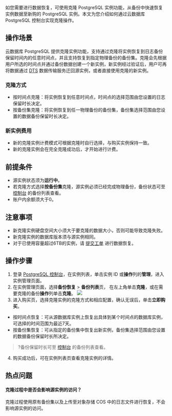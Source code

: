 如您需要进行数据恢复，可使用克隆 PostgreSQL 实例功能，从备份中快速恢复实例数据至新购的 PostgreSQL 实例。本文为您介绍如何通过云数据库 PostgreSQL 控制台实现克隆操作。

## 操作场景
云数据库 PostgreSQL 提供克隆实例功能，支持通过克隆将实例恢复到日志备份保留时间内的任意时间点，并且支持恢复到指定物理备份的备份集。克隆会先根据用户所选的时间点并通过备份数据创建一个新实例，新实例经过验证后，用户可再将数据通过 [DTS](https://cloud.tencent.com/document/product/571/8707) 数据传输服务迁回源实例，或者直接使用克隆的新实例。

### 克隆方式
- 按时间点克隆：将实例恢复到任意时间点，时间点的选择范围由您设置的日志保留时长决定。
- 按备份集克隆：将实例恢复到任一物理备份的备份集，备份集选择范围由您设置的数据备份保留时长决定。

### 新实例费用
- 新的克隆实例计费模式可根据克隆时自行选择，与购买实例保持一致。
- 新的克隆实例会在完全克隆成功后，才开始进行计费。  

## 前提条件
- 源实例状态须为**运行中**。
- 若克隆方式选择**按备份集**克隆，源实例必须已经完成物理备份，备份状态可至 [控制台](https://console.cloud.tencent.com/postgres) 的备份列表查看。
- 账户内余额须大于0。

## 注意事项
- 新克隆实例硬盘空间大小须大于要克隆的数据大小，否则可能导致克隆失败。
- 新克隆实例的数据库版本须与源实例相同。
- 对于已使用容量超过6TB的实例，请 [提交工单](https://console.cloud.tencent.com/workorder/category) 进行数据恢复。

## 操作步骤
1. 登录 [PostgreSQL 控制台](https://console.cloud.tencent.com/postgres)，在实例列表，单击实例 ID 或**操作**列的**管理**，进入实例管理页面。
2. 在实例管理页面，选择**备份恢复** > **备份列表**页， 在左上角单击**克隆**，或在需要克隆的备份**操作**列单击**克隆**。
![](https://qcloudimg.tencent-cloud.cn/raw/294d900c246eadeb86b8730ddab43e24.png)
3. 进入购买页，选择克隆实例的克隆方式和相应配置，确认无误后，单击**立即购买**。
 - 按时间点恢复：可从源数据库实例上恢复出具体到某个时间点的数据库实例，可选择的时间范围为最近7天。
 - 按备份集恢复：可从指定的备份集中恢复出新实例，备份集选择范围由您设置的数据备份保留时长所决定。
>?备份保留时长可至 [控制台](https://console.cloud.tencent.com/postgres) 的备份列表查看。
>
4. 购买成功后，可在实例列表页查看克隆实例的详情。

## 热点问题
#### 克隆过程中是否会影响源实例的访问？
克隆过程使用原有备份集以及上传至对象存储 COS 中的日志文件进行恢复，不会影响源实例的访问。
